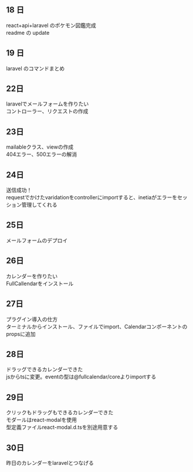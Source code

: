 ## 18 日

react+api+laravel のポケモン図鑑完成<br>
readme の update

## 19 日

laravel のコマンドまとめ

## 22日

laravelでメールフォームを作りたい<br>
コントローラー、リクエストの作成

## 23日

mailableクラス、viewの作成<br>
404エラー、500エラーの解消

## 24日

送信成功！<br>
requestでかけたvaridationをcontrollerにimportすると、inetiaがエラーをセッション管理してくれる

## 25日

メールフォームのデプロイ

## 26日

カレンダーを作りたい<br>
FullCallendarをインストール

## 27日

プラグイン導入の仕方<br>
ターミナルからインストール、ファイルでimport、Calendarコンポーネントのpropsに追加

## 28日

ドラッグできるカレンダーできた<br>
jsからtsに変更。eventの型は@fullcalendar/coreよりimportする

## 29日

クリックもドラッグもできるカレンダーできた<br>
モダールはreact-modalを使用<br>
型定義ファイルreact-modal.d.tsを別途用意する

## 30日

昨日のカレンダーをlaravelとつなげる
